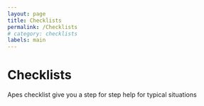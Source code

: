 ```yaml
---
layout: page
title: Checklists
permalink: /Checklists
# category: checklists
labels: main
---
```


Checklists
===

Apes checklist give you a step for step help for typical situations 
